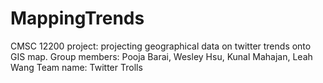 # MappingTrends
CMSC 12200 project: projecting geographical data on twitter trends onto GIS map. 
Group members: Pooja Barai, Wesley Hsu, Kunal Mahajan, Leah Wang
Team name: Twitter Trolls
